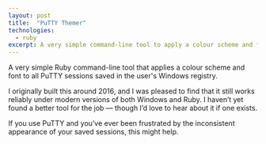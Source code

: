 ```yaml
---
layout: post
title:  "PuTTY Themer"
technologies:
  - ruby
excerpt: A very simple command-line tool to apply a colour scheme and font to all PuTTY sessions saved in the user's registry. 
---
```

A very simple Ruby command-line tool that applies a colour scheme and font to all PuTTY sessions saved in the user's Windows registry.

I originally built this around 2016, and I was pleased to find that it still works reliably under modern versions of both Windows and Ruby. I haven’t yet found a better tool for the job — though I’d love to hear about it if one exists.

If you use PuTTY and you’ve ever been frustrated by the inconsistent appearance of your saved sessions, this might help.
